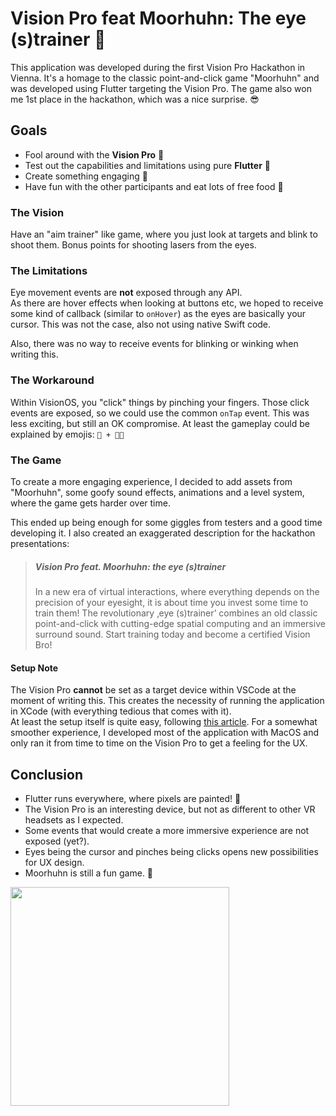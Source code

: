 # Vision Pro feat Moorhuhn: The eye (s)trainer 🐔

This application was developed during the first Vision Pro Hackathon in Vienna.
It's a homage to the classic point-and-click game "Moorhuhn" and was developed using Flutter targeting the Vision Pro.
The game also won me 1st place in the hackathon, which was a nice surprise. 😎

## Goals
- Fool around with the **Vision Pro** 🥽
- Test out the capabilities and limitations using pure **Flutter** 💙
- Create something engaging 🐔
- Have fun with the other participants and eat lots of free food 🍕

### The Vision

Have an "aim trainer" like game, where you just look at targets and blink to shoot them. 
Bonus points for shooting lasers from the eyes.

### The Limitations

Eye movement events are **not** exposed through any API. \
As there are hover effects when looking at buttons etc, we hoped to receive some kind of callback (similar to `onHover`) as the eyes are basically your cursor. This was not the case, also not using native Swift code.

Also, there was no way to receive events for blinking or winking when writing this.

### The Workaround

Within VisionOS, you "click" things by pinching your fingers. Those click events are exposed, so we could use the common `onTap` event.
This was less exciting, but still an OK compromise. At least the gameplay could be explained by emojis: `👀 + 👌🏼`

### The Game

To create a more engaging experience, I decided to add assets from "Moorhuhn", some goofy sound effects, animations and a level system, where the game gets harder over time.

This ended up being enough for some giggles from testers and a good time developing it. I also created an exaggerated description for the hackathon presentations: 

> ##### Vision Pro feat. Moorhuhn: the eye (s)trainer
> In a new era of virtual interactions, where everything depends on the precision of your eyesight, it is about time you invest some time to train them!
The revolutionary ‚eye (s)trainer’ combines an old classic point-and-click with cutting-edge spatial computing and an immersive surround sound.
Start training today and become a certified Vision Bro!

#### Setup Note

The Vision Pro **cannot** be set as a target device within VSCode at the moment of writing this. This creates the necessity of running the application in XCode (with everything tedious that comes with it).\
 At least the setup itself is quite easy, following [this article]( https://simonauer.medium.com/how-to-get-started-with-flutter-and-visionos-apple-vision-pro-4335c3243248).
For a somewhat smoother experience, I developed most of the application with MacOS and only ran it from time to time on the Vision Pro to get a feeling for the UX.


## Conclusion
- Flutter runs everywhere, where pixels are painted! 💙
- The Vision Pro is an interesting device, but not as different to other VR headsets as I expected.
- Some events that would create a more immersive experience are not exposed (yet?).
- Eyes being the cursor and pinches being clicks opens new possibilities for UX design.
- Moorhuhn is still a fun game. 🐔


<img src="https://github.com/S-ecki/vision_pro_eye_strainer/assets/75510543/31d74b39-a64f-416b-9199-08df6ff9783c" height=350>